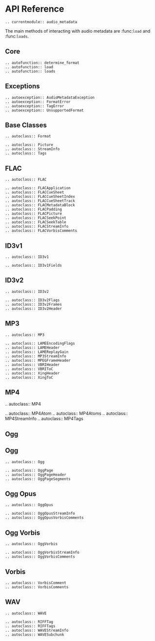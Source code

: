 # API Reference

```{eval-rst}
.. currentmodule:: audio_metadata
```

The main methods of interacting with audio metadata are :func:`load` and :func:`loads`.


## Core

```{eval-rst}
.. autofunction:: determine_format
.. autofunction:: load
.. autofunction:: loads
```


## Exceptions

```{eval-rst}
.. autoexception:: AudioMetadataException
.. autoexception:: FormatError
.. autoexception:: TagError
.. autoexception:: UnsupportedFormat
```

## Base Classes

```{eval-rst}
.. autoclass:: Format

.. autoclass:: Picture
.. autoclass:: StreamInfo
.. autoclass:: Tags
```


## FLAC

```{eval-rst}
.. autoclass:: FLAC

.. autoclass:: FLACApplication
.. autoclass:: FLACCueSheet
.. autoclass:: FLACCueSheetIndex
.. autoclass:: FLACCueSheetTrack
.. autoclass:: FLACMetadataBlock
.. autoclass:: FLACPadding
.. autoclass:: FLACPicture
.. autoclass:: FLACSeekPoint
.. autoclass:: FLACSeekTable
.. autoclass:: FLACStreamInfo
.. autoclass:: FLACVorbisComments
```


## ID3v1

```{eval-rst}
.. autoclass:: ID3v1

.. autoclass:: ID3v1Fields
```


## ID3v2

```{eval-rst}
.. autoclass:: ID3v2

.. autoclass:: ID3v2Flags
.. autoclass:: ID3v2Frames
.. autoclass:: ID3v2Header
```


## MP3

```{eval-rst}
.. autoclass:: MP3

.. autoclass:: LAMEEncodingFlags
.. autoclass:: LAMEHeader
.. autoclass:: LAMEReplayGain
.. autoclass:: MP3StreamInfo
.. autoclass:: MPEGFrameHeader
.. autoclass:: VBRIHeader
.. autoclass:: VBRIToC
.. autoclass:: XingHeader
.. autoclass:: XingToC
```


MP4
---

.. autoclass:: MP4

.. autoclass:: MP4Atom
.. autoclass:: MP4Atoms
.. autoclass:: MP4StreamInfo
.. autoclass:: MP4Tags



## Ogg

Ogg
---

```{eval-rst}
.. autoclass:: Ogg

.. autoclass:: OggPage
.. autoclass:: OggPageHeader
.. autoclass:: OggPageSegments
```


## Ogg Opus

```{eval-rst}
.. autoclass:: OggOpus

.. autoclass:: OggOpusStreamInfo
.. autoclass:: OggOpusVorbisComments
```


## Ogg Vorbis

```{eval-rst}
.. autoclass:: OggVorbis

.. autoclass:: OggVorbisStreamInfo
.. autoclass:: OggVorbisComments
```


## Vorbis

```{eval-rst}
.. autoclass:: VorbisComment
.. autoclass:: VorbisComments
```


## WAV

```{eval-rst}
.. autoclass:: WAVE

.. autoclass:: RIFFTag
.. autoclass:: RIFFTags
.. autoclass:: WAVEStreamInfo
.. autoclass:: WAVESubchunk
```
